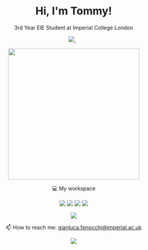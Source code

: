 

<h1 align='center'>
  Hi, I'm Tommy!
</h1>

<p align='center'>
  3rd Year EIE Student at Imperial College London
</p>



<p align='center'>
  
  <a href="https://www.linkedin.com/in/gfenocchi/">
    <img src="https://img.shields.io/badge/linkedin-%230077B5.svg?&style=for-the-badge&logo=linkedin&logoColor=white" />
  </a>&nbsp;&nbsp;
  
</p>

<p align='center'>
  <a href="#"><img src="https://github-readme-stats.vercel.app/api?username=spacebod&show_icons=true&count_private=true&theme=dark" width="350"></a>    
</p>

<p align='center'>
  💻 My workspace<br/><br/>
  <img src="https://img.shields.io/badge/windows-%230078D6.svg?&style=for-the-badge&logo=windows&logoColor=white" />
  <img src="https://img.shields.io/badge/intel-%20Xeon®%20-%230071C5.svg?&style=for-the-badge&logo=intel&logoColor=white" />
  <img src="https://img.shields.io/badge/RAM-128GB-%230071C5.svg?&style=for-the-badge&logoColor=white" />
  <img src="https://img.shields.io/badge/NVIDIA-RTX_3080-76B900?style=for-the-badge&logo=nvidia&logoColor=white" />  
</p>
<p align='center'>
<img src="https://img.shields.io/badge/Apple%20laptop-333333?style=for-the-badge&logo=apple&logoColor=white" />
</p>

<p align='center'>
  📫 How to reach me: <a href='mailto:gianluca.fenocchi@imperial.ac.uk'>gianluca.fenocchi@imperial.ac.uk</a>
</p>

<p align='center'>
  <img src="https://komarev.com/ghpvc/?username=spacebod&color=orange">
</p>
